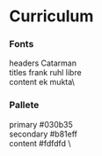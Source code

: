 # Curriculum
### Fonts
headers Catarman \
titles frank ruhl libre \
content ek mukta\

### Pallete
primary #030b35 \
secondary #b81eff \
content #fdfdfd \

